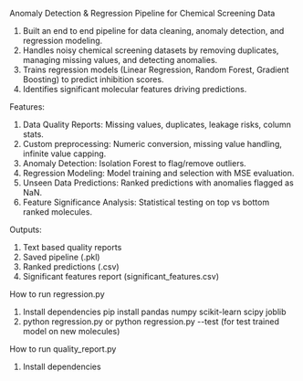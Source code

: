 Anomaly Detection & Regression Pipeline for Chemical Screening Data

1) Built an end to end pipeline for data cleaning, anomaly detection, and regression modeling.
2) Handles noisy chemical screening datasets by removing duplicates, managing missing values, and detecting anomalies.
3) Trains regression models (Linear Regression, Random Forest, Gradient Boosting) to predict inhibition scores.
4) Identifies significant molecular features driving predictions.

Features: 
1) Data Quality Reports: Missing values, duplicates, leakage risks, column stats.
2) Custom preprocessing: Numeric conversion, missing value handling, infinite value capping.
3) Anomaly Detection: Isolation Forest to flag/remove outliers.
4) Regression Modeling: Model training and selection with MSE evaluation.
5) Unseen Data Predictions: Ranked predictions with anomalies flagged as NaN.
6) Feature Significance Analysis: Statistical testing on top vs bottom ranked molecules.

Outputs:
1) Text based quality reports
2) Saved pipeline (.pkl)
3) Ranked predictions (.csv)
4) Significant features report (significant_features.csv)

How to run regression.py
1) Install dependencies 
  pip install pandas numpy scikit-learn scipy joblib
2) python regression.py or python regression.py --test (for test trained model on new molecules)

How to run quality_report.py 
1) Install dependencies
   



  
   
